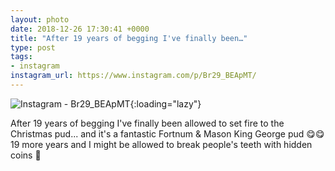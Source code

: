```yaml
---
layout: photo
date: 2018-12-26 17:30:41 +0000
title: "After 19 years of begging I've finally been…"
type: post
tags:
- instagram
instagram_url: https://www.instagram.com/p/Br29_BEApMT/
---
```


![Instagram - Br29_BEApMT](https://colinseymour.co.uk/img/Br29_BEApMT.jpg){:loading="lazy"}

After 19 years of begging I've finally been allowed to set fire to the Christmas pud... and it's a fantastic Fortnum & Mason King George pud 😋😋 19 more years and I might be allowed to break people's teeth with hidden coins 🤣

